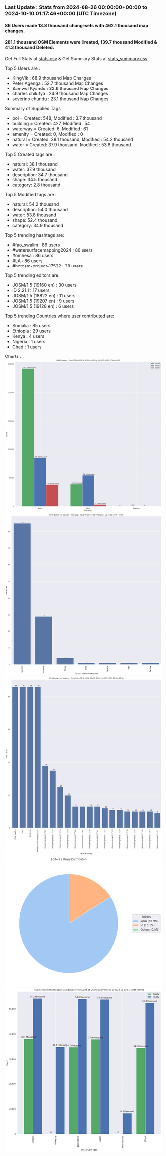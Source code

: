 ### Last Update : Stats from 2024-08-26 00:00:00+00:00 to 2024-10-10 01:17:46+00:00 (UTC Timezone)

#### 86 Users made 13.8 thousand changesets with 462.1 thousand map changes.
#### 281.1 thousand OSM Elements were Created, 139.7 thousand Modified & 41.3 thousand Deleted.
Get Full Stats at [stats.csv](/stats/watersurfacemapping/Daily/stats.csv)
 & Get Summary Stats at [stats_summary.csv](/stats/watersurfacemapping/Daily/stats_summary.csv)

Top 5 Users are : 
- KingVik : 68.9 thousand Map Changes
- Peter Agenga : 52.7 thousand Map Changes
- Samwel Kyando : 32.9 thousand Map Changes
- charles chilufya : 24.9 thousand Map Changes
- severino chundu : 23.1 thousand Map Changes

Summary of Supplied Tags
- poi = Created: 548, Modified : 3.7 thousand
- building = Created: 427, Modified : 54
- waterway = Created: 6, Modified : 61
- amenity = Created: 0, Modified : 0
- natural = Created: 38.1 thousand, Modified : 54.2 thousand
- water = Created: 37.9 thousand, Modified : 53.8 thousand


Top 5 Created tags are :
- natural: 38.1 thousand
- water: 37.9 thousand
- description: 34.7 thousand
- shape: 34.5 thousand
- category: 2.8 thousand


Top 5 Modified tags are :
- natural: 54.2 thousand
- description: 54.0 thousand
- water: 53.8 thousand
- shape: 52.4 thousand
- category: 34.9 thousand


Top 5 trending hashtags are:
- #fao_swalim : 86 users
- #watersurfacemapping2024 : 86 users
- #omhesa : 86 users
- #LA : 86 users
- #hotosm-project-17522 : 38 users


Top 5 trending editors are:
- JOSM/1.5 (19160 en) : 30 users
- iD 2.21.1 : 17 users
- JOSM/1.5 (18822 en) : 11 users
- JOSM/1.5 (19207 en) : 9 users
- JOSM/1.5 (19128 en) : 6 users


Top 5 trending Countries where user contributed are:
- Somalia : 85 users
- Ethiopia : 29 users
- Kenya : 4 users
- Nigeria : 1 users
- Chad : 1 users


 Charts : 
![Alt text](./stats_osm_changes.png) 
![Alt text](./stats_users_per_country.png) 
![Alt text](./stats_users_per_hashtag.png) 
![Alt text](./stats_editors_pie_chart.png) 
![Alt text](./stats_tags.png) 
